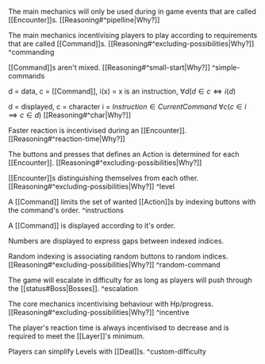 The main mechanics will only be used during in game events that are called [[Encounter]]s. [[Reasoning#^pipelline|Why?]] 

The main mechanics incentivising players to play according to requirements that are called [[Command]]s. [[Reasoning#^excluding-possibilities|Why?]] 
^commanding

[[Command]]s aren't mixed. [[Reasoning#^small-start|Why?]] 
^simple-commands

d = data, c = [[Command]],
i(x) = x is an instruction,
$\forall d(d\in c\Longleftrightarrow i(d)$ 

d = displayed, c = character
i = $Instruction\in Current Command$
$\forall c(c\in i\implies c\in d)$ [[Reasoning#^char|Why?]] 

Faster reaction is incentivised during an [[Encounter]]. [[Reasoning#^reaction-time|Why?]] 

The buttons and presses that defines an Action is determined for each [[Encounter]]. [[Reasoning#^excluding-possibilities|Why?]] 

[[Encounter]]s distinguishing themselves from each other. [[Reasoning#^excluding-possibilities|Why?]] 
^level

A [[Command]] limits the set of wanted [[Action]]s by indexing buttons with the command's order.
^instructions

A [[Command]] is displayed according to it's order. 

Numbers are displayed to express gaps between indexed indices.

Random indexing is associating random buttons to random indices. [[Reasoning#^excluding-possibilities|Why?]] 
^random-command

The game will escalate in difficulty for as long as players will push through the [[status#Boss|Bosses]].
^escalation

The core mechanics incentivising behaviour with Hp/progress. [[Reasoning#^excluding-possibilities|Why?]] 
^incentive

The player's reaction time is always incentivised to decrease and is required to meet the [[Layer]]'s minimum.

Players can simplify Levels with [[Deal]]s.
^custom-difficulty